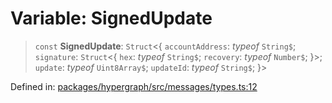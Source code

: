# Variable: SignedUpdate

> `const` **SignedUpdate**: `Struct`\<\{ `accountAddress`: *typeof* `String$`; `signature`: `Struct`\<\{ `hex`: *typeof* `String$`; `recovery`: *typeof* `Number$`; \}\>; `update`: *typeof* `Uint8Array$`; `updateId`: *typeof* `String$`; \}\>

Defined in: [packages/hypergraph/src/messages/types.ts:12](https://github.com/hashirpm/hypergraph/blob/ab4ea1cdb9430798142e0d735aac9d31c2cf0ae0/packages/hypergraph/src/messages/types.ts#L12)
